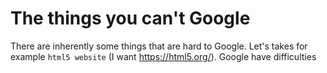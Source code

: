 # The things you can't Google

There are inherently some things that are hard to Google. 
Let's takes for example `html5 website` (I want https://html5.org/). Google have difficulties 
